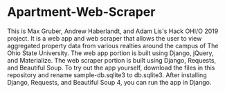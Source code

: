 # Apartment-Web-Scraper
This is Max Gruber, Andrew Haberlandt, and Adam Lis's Hack OHI/O 2019 project. It is a web app and web scraper that allows the user to view aggregated property data from various realties around the campus of The Ohio State University. The web app portion is built using Django, jQuery, and Materialize. The web scraper portion is built using Django, Requests, and Beautiful Soup. To try out the app yourself, download the files in this repository and rename sample-db.sqlite3 to db.sqlite3. After installing Django, Requests, and Beautiful Soup 4, you can run the app in Django.
